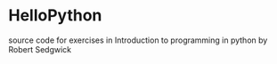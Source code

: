 # HelloPython
source code for exercises in Introduction to programming in python by Robert Sedgwick

